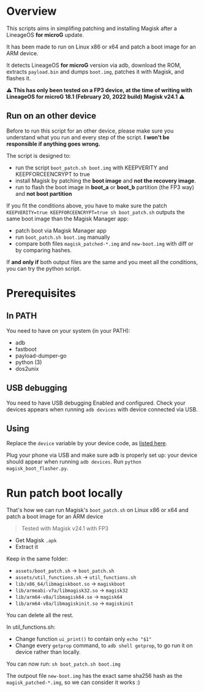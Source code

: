 # Overview

This scripts aims in simplifing patching and installing Magisk after a LineageOS **for microG** update.

It has been made to run on Linux x86 or x64 and patch a boot image for an ARM device.

It detects LineageOS **for microG** version via adb, download the ROM, extracts `payload.bin` and dumps `boot.img`, patches it with Magisk, and flashes it.

:warning: **This has only been tested on a FP3 device, at the time of writing with LineageOS for microG 18.1 (February 20, 2022 build) Magisk v24.1** :warning:

## Run on an other device

Before to run this script for an other device, please make sure you understand what you run and every step of the script.
**I won't be responsible if anything goes wrong.**

The script is designed to:
 * run the script `boot_patch.sh boot.img` with KEEPVERITY and KEEPFORCEENCRYPT to true
 * install Magisk by patching the **boot image** and **not the recovery image**.
 * run to flash the boot image in **boot_a** or **boot_b** partition (the FP3 way) and **not boot partition**


If you fit the conditions above, you have to make sure the patch `KEEPVERITY=true KEEPFORCEENCRYPT=true sh boot_patch.sh` outputs the same boot image than the Magisk Manager app:
 * patch boot via Magisk Manager app
 * run `boot_patch.sh boot.img` manually
 * compare both files `magisk_patched-*.img` and `new-boot.img` with diff or by comparing hashes.

 If **and only if** both output files are the same and you meet all the conditions, you can try the python script.

# Prerequisites

## In PATH

You need to have on your system (in your PATH):
 * adb
 * fastboot
 * payload-dumper-go
 * python (3)
 * dos2unix


## USB debugging

You need to have USB debugging Enabled and configured.
Check your devices appears when running `adb devices` with device connected via USB.

## Using

Replace the `device` variable by your device code, as [listed here](https://download.lineage.microg.org/).

Plug your phone via USB and make sure adb is properly set up: your device should appear when running `adb devices`.
Run `python magisk_boot_flasher.py`.


# Run patch boot locally

That's how we can run Magisk's `boot_patch.sh` on Linux x86 or x64 and patch a boot image for an ARM device

> Tested with Magisk v24.1 with FP3

* Get Magisk `.apk`
* Extract it

Keep in the same folder:
* `assets/boot_patch.sh` -> `boot_patch.sh`
* `assets/util_functions.sh` -> `util_functions.sh`
* `lib/x86_64/libmagiskboot.so` -> `magiskboot`
* `lib/armeabi-v7a/libmagisk32.so` -> `magisk32`
* `lib/arm64-v8a/libmagisk64.so` -> `magisk64`
* `lib/arm64-v8a/libmagiskinit.so` -> `magiskinit`

You can delete all the rest.

In util_functions.sh:
* Change function `ui_print()` to contain only `echo "$1"`
* Change every `getprop` command, to `adb shell getprop`, to go run it on device rather than locally.

You can now run:
`sh boot_patch.sh boot.img`

The outpout file `new-boot.img` has the exact same sha256 hash as the `magisk_patched-*.img`, so we can consider it works :)

